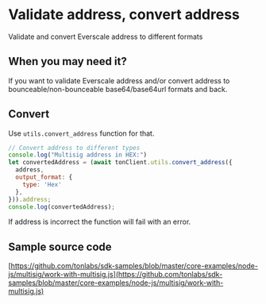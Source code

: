 # Validate address, convert address

Validate and convert Everscale address to different formats

## When you may need it?

If you want to validate Everscale address and/or convert address to bounceable/non-bounceable base64/base64url formats and back.

## Convert

Use `utils.convert_address` function for that.

```javascript
// Convert address to different types
console.log("Multisig address in HEX:")
let convertedAddress = (await tonClient.utils.convert_address({
  address,
  output_format: {
    type: 'Hex'
  },
})).address;
console.log(convertedAddress);
```

If address is incorrect the function will fail with an error.

## Sample source code

[https://github.com/tonlabs/sdk-samples/blob/master/core-examples/node-js/multisig/work-with-multisig.js](https://github.com/tonlabs/sdk-samples/blob/master/core-examples/node-js/multisig/work-with-multisig.js)
